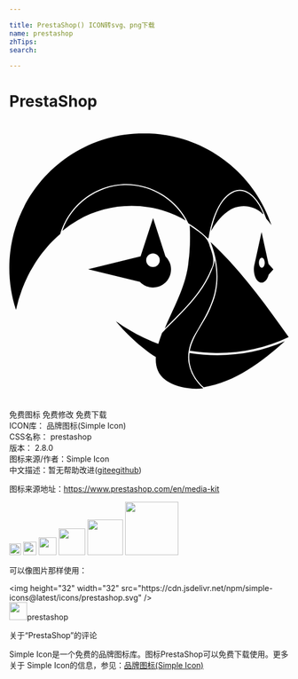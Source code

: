 ```yaml
---

title: PrestaShop() ICON转svg、png下载
name: prestashop
zhTips: 
search: 

---
```


# PrestaShop  <small style="font-size: 60%;font-weight: 100"></small>

<div id="svg" class="svg-wrap">
<svg role="img" xmlns="http://www.w3.org/2000/svg" viewBox="0 0 24 24"><title>PrestaShop icon</title><path d="M11.558 1.034C5.174 1.034 0 6.21 0 12.592c0 1.258.201 2.47.574 3.597l.002-.007a12.415 12.415 0 01.53-1.787l.011-.03c.085-.222.179-.442.277-.66l.084-.181c.08-.171.165-.34.253-.507.036-.068.07-.136.108-.203.02-.038.044-.073.064-.11.094-.166.19-.332.29-.493l.075-.114c.125-.195.256-.386.393-.573l.035-.05c.144-.193.295-.38.451-.563l.1-.118c.155-.177.315-.35.481-.517l.099-.097a10.321 10.321 0 01.546-.503c.74-2.48 3.005-4.285 5.686-4.285 1.079 0 2.152.31 3.071.873a6.017 6.017 0 012.211 2.407l.007.015.04.074v.003l.004.002a9.925 9.925 0 011.567 1.198c.04.037.081.071.12.109.002 0 .006.005.007.006l-.002-.006-.001-.004v-.003l.042-.084c.377-2.384 1.43-4.102 2.67-4.102.934 0 1.762.975 2.276 2.476l.005.016.001.002c.145.158.287.331.424.521l.007.01.021.067-.02-.078c-1.542-4.569-5.863-7.857-10.952-7.857zM9.927 5.477C7.586 5.52 5.34 7.132 4.574 9.365l-.012.034a10.14 10.14 0 011.315-.895c2.806-1.656 6.479-1.646 9.278.016-.895-1.653-2.631-2.819-4.5-3.004a5.14 5.14 0 00-.728-.039zm9.834.5a1.36 1.36 0 00-.39.067c-1.265.562-1.719 2.073-2.031 3.303l-.016.072c.365-.62.808-1.215 1.396-1.642.835-.687 2.105-.655 2.916.053.308.326.141.008.031-.22-.342-.75-1.025-1.653-1.906-1.634zM21.67 7.98zm-9.32.335l-1.07 3.27-.002.005-.006.002-4.498 1.112h-.009l4.456 1.087c.105.11.227.205.36.28h.002c.042.024.085.045.129.065l.01.005c.041.018.083.033.126.047l.021.008c.04.013.08.023.12.032l.033.008a1.677 1.677 0 00.318.033 1.546 1.546 0 001.43-.948c.08-.186.123-.39.123-.604v-.011l-.001-.012c-.001-.054-.004-.107-.01-.16l-.001-.002a1.506 1.506 0 00-.026-.153l-.001-.004a1.511 1.511 0 00-.096-.288v-.003a1.521 1.521 0 00-.348-.49v-.003zm3.148.626c.048 1.008.036 2.046-.1 3.057-.17 2.018-1.19 3.798-1.972 5.616l-.03.08-.035.086c1.51-1.522 3.17-3.04 3.969-5.082.383-.636.118-1.342-.115-1.976-.17-.877-1.069-1.278-1.717-1.781zm6.172.572l-.588 2.688a1.764 1.764 0 00-.047.2c-.002.02-.007.04-.01.06a1.76 1.76 0 00-.016.222l-.002.031h.003c0 .628.297 1.136.663 1.137a.41.41 0 00.182-.045l.027-.015a.537.537 0 00.07-.047c.013-.01.024-.022.036-.033a.752.752 0 00.137-.168l.03-.054a1.23 1.23 0 00.052-.108l.017-.04c.02-.053.038-.108.053-.166l.002-.002.001-.003.404-.451-.407-.456v.001l-.02-.063zm-4.381.856c.69 1.716.85 3.707.091 5.43-.49 1.368-1.587 2.463-1.874 3.905.73.115 1.468.176 2.21.186 2.166.029 4.332-.42 6.284-1.365-2.04-2.869-4.121-5.755-6.711-8.156zm-4.948.977a.583.583 0 110 1.166.583.583 0 010-1.166zm9.352.37c.138 0 .249.19.249.426s-.111.426-.249.426c-.137 0-.248-.19-.248-.426 0-.235.11-.426.248-.426zm-4.044.184c-.016.112-.033.209-.05.29l-.006.023c-.01.05-.022.094-.033.128-.48 1.417-1.275 2.52-2.36 3.697-.147.16-.301.32-.459.484a58.883 58.883 0 01-1.196 1.205c-.112.11-.259.261-.425.436-.103.287-.22.61-.318.95-.044-.016-.086-.031-.131-.049-2.108-.815-3.519-1.904-3.519-1.904s1.086 1.414 2.915 2.74c.177.129.351.24.522.339-.075 1.194.452 2.34 2.83 2.682a4.81 4.81 0 001.228.008l-.01-.029a.062.062 0 00-.004-.01s-.167-.133-.379-.377a3.842 3.842 0 01-.584-.897 3.382 3.382 0 01-.266-.862 3.176 3.176 0 01-.006-.972c.017-.12.04-.241.072-.366.093-.374.255-.772.507-1.192l.002-.003.241-.404c1.103-1.86 1.797-3.275 1.506-5.441a8.943 8.943 0 00-.078-.476zm4.668.576l.001.008-.001-.008zm.013.203l.003.036v.01c0 .013-.003.025-.003.038 0-.014.003-.028.003-.043 0-.014-.002-.026-.003-.04zm-.012.275v.001l-.002.01-.002.014.004-.025zm1.353 5.928c-2.553 1.138-5.44 1.44-8.192 1.007-.14 1.108.384 2.218 1.214 2.93l.012.01c2.703-.433 4.975-2.168 6.966-3.946z"/></svg>
</div>
<detail full-name='prestashop'></detail>

<div class="detail-page">
<p>
<span><span class="badge-success badge">免费图标</span> <span class="badge-success badge">免费修改</span>  <span class="badge-success badge">免费下载</span> </span>
<br/>
<span>
ICON库：
<span class="badge-secondary badge">品牌图标(Simple Icon)</span> 
</span>
<br/>
<span>
CSS名称：
<span class="badge-secondary badge">prestashop</span> 
</span>

<br/>
<span>
版本：
<span class="badge-secondary badge">2.8.0</span> 
</span>
<br/>
<span>图标来源/作者：<span class="badge-light badge">Simple Icon</span></span> 
<br/>
<span class="zh-detail">中文描述：暂无<span class="help-link"><span>帮助改进</span>(<a href="https://gitee.com/liuwave/icon-helper/edit/master/json/brands/prestashop.json" target="_blank" rel="noopener noreferrer">gitee</a><a href="https://github.com/liuwave/icon-helper/edit/master/json/brands/prestashop.json" target="_blank" rel="noopener noreferrer">github</a></span>)</span><br/>
</p>
</div><div class="description description alert alert-light"><p>图标来源地址：<a href="https://www.prestashop.com/en/media-kit" target="_blank" rel="noopener noreferrer">https://www.prestashop.com/en/media-kit</a></p></div>
<div class="alert alert-dark">
<img height="21" width="21" src="https://cdn.jsdelivr.net/npm/simple-icons@latest/icons/prestashop.svg" />
<img height="24" width="24" src="https://cdn.jsdelivr.net/npm/simple-icons@latest/icons/prestashop.svg" />
<img height="32" width="32" src="https://cdn.jsdelivr.net/npm/simple-icons@latest/icons/prestashop.svg" />
<img height="48" width="48" src="https://cdn.jsdelivr.net/npm/simple-icons@latest/icons/prestashop.svg" />
<img height="64" width="64" src="https://cdn.jsdelivr.net/npm/simple-icons@latest/icons/prestashop.svg" />
<img height="96" width="96" src="https://cdn.jsdelivr.net/npm/simple-icons@latest/icons/prestashop.svg" />

</div>
<div>
  <p>可以像图片那样使用：    
  </p>
  <div class="alert alert-primary" style="font-size: 14px">
    &lt;img height="32" width="32" src="https://cdn.jsdelivr.net/npm/simple-icons@latest/icons/prestashop.svg" /&gt;
    <copy-btn content='<img height="32" width="32" src="https://cdn.jsdelivr.net/npm/simple-icons@latest/icons/prestashop.svg" />'></copy-btn>
  </div>
  <div class="alert alert-secondary">
    <img height="32" width="32" src="https://cdn.jsdelivr.net/npm/simple-icons@latest/icons/prestashop.svg" />prestashop
    <copy-btn content="prestashop" btn-title="复制图标名称"></copy-btn>
  </div>
</div>

<Vssue title="关于“PrestaShop”的评论" >关于“PrestaShop”的评论</Vssue>


<div><p>Simple Icon是一个免费的品牌图标库。图标PrestaShop可以免费下载使用。更多关于  Simple Icon的信息，参见：<a target="_blank" href="https://iconhelper.cn/brands.html">品牌图标(Simple Icon)</a>
</p></div>

